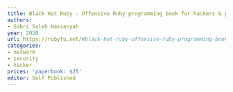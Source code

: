 ```yaml
---
title: Black Hat Ruby - Offensive Ruby programming book for hackers & pentesters
authors:
- Sabri Saleh Hassanyah
year: 2020
url: https://rubyfu.net/#black-hat-ruby-offensive-ruby-programming-book-for-hackers-and-pentesters
categories:
- network
- security
- hacker
prices: 'paperbook: $25'
editor: Self Published
---
```




